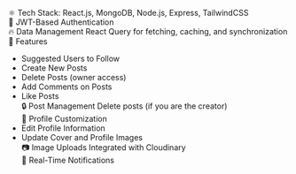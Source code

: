 ⚛️ Tech Stack: React.js, MongoDB, Node.js, Express, TailwindCSS  
🔐 JWT-Based Authentication  
🔥 Data Management React Query for fetching, caching, and synchronization  
👥 Features  
   - Suggested Users to Follow  
   - Create New Posts  
   - Delete Posts (owner access)  
   - Add Comments on Posts  
   - Like Posts  
🔒 Post Management Delete posts (if you are the creator)  
📝 Profile Customization  
   - Edit Profile Information  
   - Update Cover and Profile Images  
📷 Image Uploads Integrated with Cloudinary  
🔔 Real-Time Notifications  
